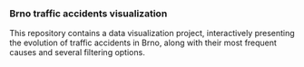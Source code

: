 ### Brno traffic accidents visualization ###
This repository contains a data visualization project, interactively presenting the evolution of traffic accidents in Brno, along with their most frequent causes and several filtering options.
